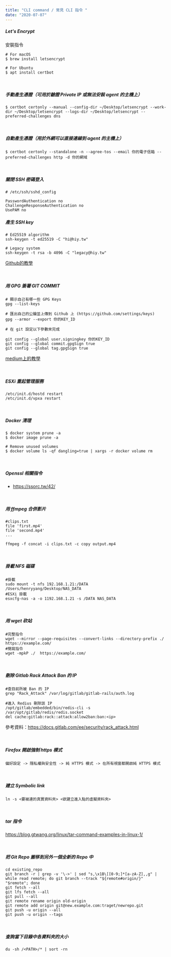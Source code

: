 ```yaml
---
title: "CLI command / 常見 CLI 指令 "
date: "2020-07-07"
---
```


##### Let's Encrypt

安裝指令
```shell
# For macOS
$ brew install letsencrypt

# For Ubuntu
$ apt install certbot
```

</br>

##### 手動產生憑證（可用於驗證 Private IP 或無法安裝 agent 的主機上）
```shell
$ certbot certonly --manual --config-dir ~/Desktop/letsencrypt --work-dir ~/Desktop/letsencrypt --logs-dir ~/Desktop/letsencrypt --preferred-challenges dns
```

</br>

##### 自動產生憑證（用於外網可以直接連線到 agent 的主機上）
```shell
$ certbot certonly --standalone -n --agree-tos --email 你的電子信箱 --preferred-challenges http -d 你的網域
```

</br>

##### 關閉 SSH 密碼登入

```shell
# /etc/ssh/sshd_config

PasswordAuthentication no
ChallengeResponseAuthentication no
UsePAM no
```


##### 產生 SSH key

```shell
# Ed25519 algorithm
ssh-keygen -t ed25519 -C "hi@hiy.tw"

# Legacy system
ssh-keygen -t rsa -b 4096 -C "legacy@hiy.tw"
```
[Github的教學](https://docs.github.com/en/github/authenticating-to-github/generating-a-new-ssh-key-and-adding-it-to-the-ssh-agent)



</br>


##### 用 GPG 簽署 GIT COMMIT 

```shell
# 顯示自己有哪一些 GPG Keys 
gpg --list-keys 

# 匯出自己的公鑰並上傳到 Github 上 (https://github.com/settings/keys)
gpg --armor --export 你的KEY_ID

# 在 git 設定以下參數來完成

git config --global user.signingkey 你的KEY_ID
git config --global commit.gpgSign true 
git config --global tag.gpgSign true
```
[medium上的教學](https://useme.medium.com/%E4%BA%94%E5%88%86%E9%90%98%E8%AA%8D%E8%AD%89%E4%BD%A0%E7%9A%84-git-commit-265b002ce71b)



</br>

##### ESXi 重起管理服務

```shell
/etc/init.d/hostd restart
/etc/init.d/vpxa restart
```


</br>

##### Docker 清理
```shell
$ docker system prune -a
$ docker image prune -a

# Remove unused volumes
$ docker volume ls -qf dangling=true | xargs -r docker volume rm
```

</br>

##### Openssl 相關指令
* https://ssorc.tw/42/

</br>

##### 用 ffmpeg 合併影片
```shell
#clips.txt
file 'first.mp4'
file 'second.mp4'
...
```

```shell
ffmpeg -f concat -i clips.txt -c copy output.mp4
```

</br>

##### 掛載 NFS 磁碟
```shell
#掛載
sudo mount -t nfs 192.168.1.21:/DATA   /Users/henryyang/Desktop/NAS_DATA
#ESXi 掛載
esxcfg-nas -a -o 1192.168.1.21 -s /DATA NAS_DATA
```


</br>


##### 用 wget 砍站
```shell
#完整指令
wget --mirror --page-requisites --convert-links --directory-prefix ./  https://example.com/
#簡寫指令
wget -mpkP ./  https://example.com/
```


</br>


##### 刪除 Gitlab Rack Attack Ban 的 IP
```shell
#查目前所被 Ban 的 IP
grep "Rack_Attack" /var/log/gitlab/gitlab-rails/auth.log

#進入 Redius 刪除該 IP
/opt/gitlab/embedded/bin/redis-cli -s /var/opt/gitlab/redis/redis.socket
del cache:gitlab:rack::attack:allow2ban:ban:<ip>
```

參考資料：https://docs.gitlab.com/ee/security/rack_attack.html


</br>

##### Firefox 開啟強制 https 模式

```
偏好設定 -> 隱私權與安全性 -> 純 HTTPS 模式 -> 在所有視窗都開啟純 HTTPS 模式
```

</br>

##### 建立 Symbolic link

```shell
ln -s <要被連的真實資料夾> <欲建立進入點的虛擬資料夾>
```

</br>

##### tar 指令
https://blog.gtwang.org/linux/tar-command-examples-in-linux-1/



</br>

##### 把 Git Repo 搬移到另外一個全新的 Repo 中

```
cd existing_repo
git branch -r | grep -v '\->' | sed "s,\x1B\[[0-9;]*[a-zA-Z],,g" | while read remote; do git branch --track "${remote#origin/}" "$remote"; done
git fetch --all
git lfs fetch --all
git pull --all
git remote rename origin old-origin
git remote add origin git@new.example.com:traget/newrepo.git
git push -u origin --all
git push -u origin --tags
```


</br>

##### 查詢當下目錄中各資料夾的大小

```
du -sh /<PATH>/* | sort -rn
```